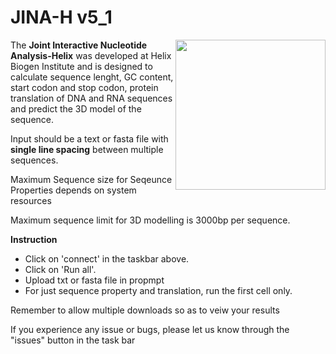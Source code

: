 # JINA-H v5_1
<img src="https://github.com/jrhtdo/JINA-H/blob/main/Helix%20Logo-min.png?raw=true" height="200" align="right" style="height:240px">

The **Joint Interactive Nucleotide Analysis-Helix**  was developed at Helix Biogen Institute and is designed to calculate sequence lenght, GC content, start codon and stop codon, protein translation of DNA and RNA sequences and predict the 3D model of the sequence. 

Input should be a text or fasta file with **single line spacing** between multiple sequences.

Maximum Sequence size for Seqeunce Properties depends on system resources

Maximum sequence limit for 3D modelling is 3000bp per sequence.

**Instruction**

* Click on 'connect' in the taskbar above.
* Click on 'Run all'.
* Upload txt or fasta file in propmpt
* For just sequence property and translation, run the first cell only.

Remember to allow multiple downloads so as to veiw your results

If you experience any issue or bugs, please let us know through the "issues" button in the task bar
